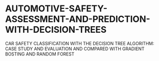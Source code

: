 # AUTOMOTIVE-SAFETY-ASSESSMENT-AND-PREDICTION-WITH-DECISION-TREES
CAR SAFETY CLASSIFICATION WITH THE DECISION TREE ALGORITHM: CASE STUDY AND EVALUATION AND COMPARED WITH GRADIENT BOSTING AND RANDOM FOREST 
